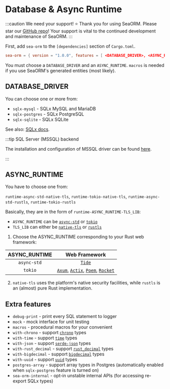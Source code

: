 # Database & Async Runtime

:::caution We need your support! ⭐
Thank you for using SeaORM. Please star our [GitHub repo](https://github.com/SeaQL/sea-orm)! Your support is vital to the continued development and maintenance of SeaORM.
:::

First, add `sea-orm` to the `[dependencies]` section of `Cargo.toml`.

```toml title="Cargo.toml"
sea-orm = { version = "1.0.0", features = [ <DATABASE_DRIVER>, <ASYNC_RUNTIME>, "macros" ] }
```

You must choose a `DATABASE_DRIVER` and an `ASYNC_RUNTIME`. `macros` is needed if you use SeaORM's generated entities (most likely).

## DATABASE_DRIVER

You can choose one or more from:

+ `sqlx-mysql` - SQLx MySQL and MariaDB
+ `sqlx-postgres` - SQLx PostgreSQL
+ `sqlx-sqlite` - SQLx SQLite

See also: [SQLx docs](https://docs.rs/crate/sqlx/latest/features).

:::tip SQL Server (MSSQL) backend

The installation and configuration of MSSQL driver can be found [here](https://www.sea-ql.org/SeaORM-X/docs/install-and-config/database-and-async-runtime/).

:::

## ASYNC_RUNTIME

You have to choose one from:

`runtime-async-std-native-tls`, `runtime-tokio-native-tls`, `runtime-async-std-rustls`, `runtime-tokio-rustls`

Basically, they are in the form of `runtime-ASYNC_RUNTIME-TLS_LIB`:

+ `ASYNC_RUNTIME` can be [`async-std`](https://crates.io/crates/async-std) or [`tokio`](https://crates.io/crates/tokio)
+ `TLS_LIB` can either be [`native-tls`](https://crates.io/crates/native-tls) or [`rustls`](https://crates.io/crates/rustls)

1. Choose the ASYNC_RUNTIME corresponding to your Rust web framework:

| ASYNC_RUNTIME | Web Framework  |
| :-----------: | :------------: |
| `async-std` | [`Tide`](https://docs.rs/tide) |
| `tokio` | [`Axum`](https://docs.rs/axum), [`Actix`](https://actix.rs/), [`Poem`](https://docs.rs/poem), [`Rocket`](https://rocket.rs/) |

2. `native-tls` uses the platform's native security facilities, while `rustls` is an (almost) pure Rust implementation.

## Extra features

+ `debug-print` - print every SQL statement to logger
+ `mock` - mock interface for unit testing
+ `macros` - procedural macros for your convenient
+ `with-chrono` - support [`chrono`](https://crates.io/crates/chrono) types
+ `with-time` - support [`time`](https://crates.io/crates/time) types
+ `with-json` - support [`serde-json`](https://crates.io/crates/serde-json) types
+ `with-rust_decimal` - support [`rust_decimal`](https://crates.io/crates/rust_decimal) types
+ `with-bigdecimal` - support [`bigdecimal`](https://crates.io/crates/bigdecimal) types
+ `with-uuid` - support [`uuid`](https://crates.io/crates/uuid) types
+ `postgres-array` - support array types in Postgres (automatically enabled when `sqlx-postgres` feature is turned on)
+ `sea-orm-internal` - opt-in unstable internal APIs (for accessing re-export SQLx types)
